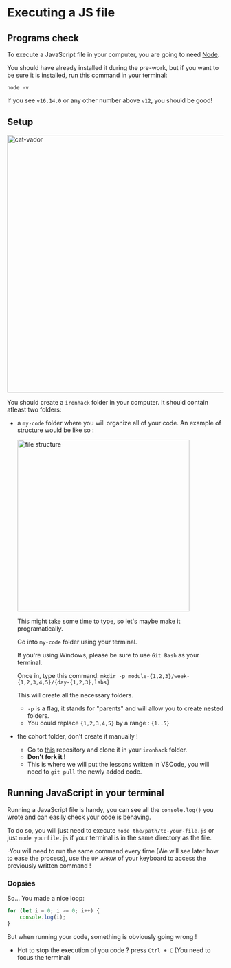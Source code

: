 # Executing a JS file

## Programs check

To execute a JavaScript file in your computer, you are going to need [Node](https://nodejs.org/en/).

You should have already installed it during the pre-work, but if you want to be sure it is installed, run this command in your terminal:

`node -v`

If you see `v16.14.0` or any other number above `v12`, you should be good!

## Setup

<img src="https://miro.medium.com/max/1400/1*MtjDRyv18sqU5bd5sm5FcQ.png" width=600 alt="cat-vador">

You should create a `ironhack` folder in your computer. It should contain atleast two folders:

- a `my-code` folder where you will organize all of your code.
  An example of structure would be like so :

    <img src="https://i.imgur.com/KuolfDS.png" alt="file structure" height=400>

  This might take some time to type, so let's maybe make it programatically.

  Go into `my-code` folder using your terminal.

  If you're using Windows, please be sure to use `Git Bash` as your terminal.

  Once in, type this command: `mkdir -p module-{1,2,3}/week-{1,2,3,4,5}/{day-{1,2,3},labs}`

  This will create all the necessary folders.

  - `-p` is a flag, it stands for "parents" and will allow you to create nested folders.
  - You could replace `{1,2,3,4,5}` by a range : `{1..5}`

- the cohort folder, don't create it manually !
  - Go to [this](https://github.com/Flow-Fly/cohort-222) repository and clone it in your `ironhack` folder.
  - **Don't fork it !**
  - This is where we will put the lessons written in VSCode, you will need to `git pull` the newly added code.

## Running JavaScript in your terminal

Running a JavaScript file is handy, you can see all the `console.log()` you wrote and can easily check your code is behaving.

To do so, you will just need to execute `node the/path/to-your-file.js` or just `node yourfile.js` if your terminal is in the same directory as the file.

-You will need to run the same command every time (We will see later how to ease the process), use the `UP-ARROW` of your keyboard to access the previously written command !

### Oopsies

So... You made a nice loop:

```js
for (let i = 0; i >= 0; i++) {
	console.log(i);
}
```

But when running your code, something is obviously going wrong !

- Hot to stop the execution of you code ? press `Ctrl + C` (You need to focus the terminal)
